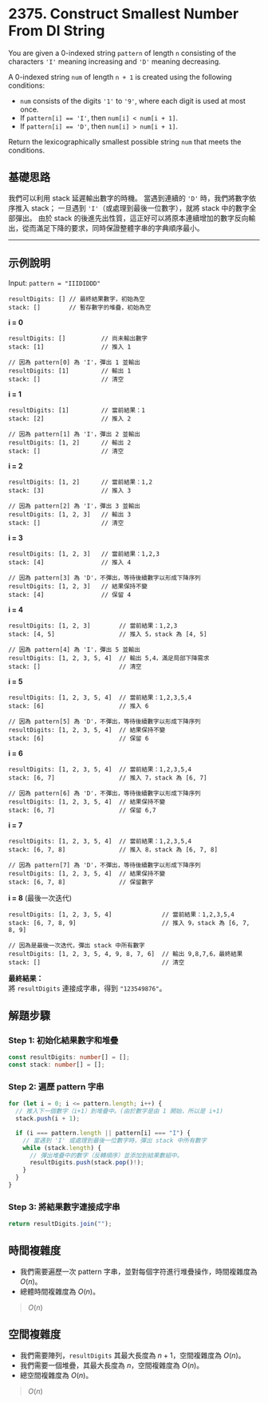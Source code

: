 # 2375. Construct Smallest Number From DI String

You are given a 0-indexed string `pattern` of length `n` consisting of 
the characters `'I'` meaning increasing and `'D'` meaning decreasing.

A 0-indexed string `num` of length `n + 1` is created using the following conditions:

* `num` consists of the digits `'1'` to `'9'`, where each digit is used at most once.
* If `pattern[i] == 'I'`, then `num[i] < num[i + 1]`.
* If `pattern[i] == 'D'`, then `num[i] > num[i + 1]`.

Return the lexicographically smallest possible string `num` that meets the conditions.

## 基礎思路

我們可以利用 stack 延遲輸出數字的時機。
當遇到連續的 `'D'` 時，我們將數字依序推入 stack；
一旦遇到 `'I'`（或處理到最後一位數字），就將 stack 中的數字全部彈出。
由於 stack 的後進先出性質，這正好可以將原本連續增加的數字反向輸出，從而滿足下降的要求，同時保證整體字串的字典順序最小。

---

## 示例說明

Input: `pattern = "IIIDIDDD"`

```
resultDigits: [] // 最終結果數字，初始為空
stack: []        // 暫存數字的堆疊，初始為空
```
**i = 0**
```
resultDigits: []          // 尚未輸出數字
stack: [1]                // 推入 1

// 因為 pattern[0] 為 'I'，彈出 1 並輸出
resultDigits: [1]         // 輸出 1
stack: []                 // 清空
```
**i = 1**
```
resultDigits: [1]         // 當前結果：1
stack: [2]                // 推入 2

// 因為 pattern[1] 為 'I'，彈出 2 並輸出
resultDigits: [1, 2]      // 輸出 2
stack: []                 // 清空
```
**i = 2**
```
resultDigits: [1, 2]      // 當前結果：1,2
stack: [3]                // 推入 3

// 因為 pattern[2] 為 'I'，彈出 3 並輸出
resultDigits: [1, 2, 3]   // 輸出 3
stack: []                 // 清空
```
**i = 3**
```
resultDigits: [1, 2, 3]   // 當前結果：1,2,3
stack: [4]                // 推入 4

// 因為 pattern[3] 為 'D'，不彈出，等待後續數字以形成下降序列
resultDigits: [1, 2, 3]   // 結果保持不變
stack: [4]                // 保留 4
```
**i = 4**
```
resultDigits: [1, 2, 3]        // 當前結果：1,2,3
stack: [4, 5]                  // 推入 5，stack 為 [4, 5]

// 因為 pattern[4] 為 'I'，彈出 5 並輸出
resultDigits: [1, 2, 3, 5, 4]  // 輸出 5,4，滿足局部下降需求
stack: []                      // 清空
```
**i = 5**
```
resultDigits: [1, 2, 3, 5, 4]  // 當前結果：1,2,3,5,4
stack: [6]                     // 推入 6

// 因為 pattern[5] 為 'D'，不彈出，等待後續數字以形成下降序列
resultDigits: [1, 2, 3, 5, 4]  // 結果保持不變
stack: [6]                     // 保留 6
```
**i = 6**
```
resultDigits: [1, 2, 3, 5, 4]  // 當前結果：1,2,3,5,4
stack: [6, 7]                  // 推入 7，stack 為 [6, 7]

// 因為 pattern[6] 為 'D'，不彈出，等待後續數字以形成下降序列
resultDigits: [1, 2, 3, 5, 4]  // 結果保持不變
stack: [6, 7]                  // 保留 6,7
```
**i = 7**
```
resultDigits: [1, 2, 3, 5, 4]  // 當前結果：1,2,3,5,4
stack: [6, 7, 8]               // 推入 8，stack 為 [6, 7, 8]

// 因為 pattern[7] 為 'D'，不彈出，等待後續數字以形成下降序列
resultDigits: [1, 2, 3, 5, 4]  // 結果保持不變
stack: [6, 7, 8]               // 保留數字
```
**i = 8** (最後一次迭代)
```
resultDigits: [1, 2, 3, 5, 4]              // 當前結果：1,2,3,5,4
stack: [6, 7, 8, 9]                        // 推入 9，stack 為 [6, 7, 8, 9]

// 因為是最後一次迭代，彈出 stack 中所有數字
resultDigits: [1, 2, 3, 5, 4, 9, 8, 7, 6]  // 輸出 9,8,7,6，最終結果
stack: []                                  // 清空
```

**最終結果：**  
將 `resultDigits` 連接成字串，得到 `"123549876"`。


## 解題步驟

### Step 1: 初始化結果數字和堆疊

```typescript
const resultDigits: number[] = [];
const stack: number[] = [];
```

### Step 2: 遍歷 pattern 字串

```typescript
for (let i = 0; i <= pattern.length; i++) {
  // 推入下一個數字（i+1）到堆疊中。(由於數字是由 1 開始，所以是 i+1)
  stack.push(i + 1);

  if (i === pattern.length || pattern[i] === "I") {
    // 當遇到 'I' 或處理到最後一位數字時，彈出 stack 中所有數字
    while (stack.length) {
      // 彈出堆疊中的數字（反轉順序）並添加到結果數組中。
      resultDigits.push(stack.pop()!);
    }
  }
}
```

### Step 3: 將結果數字連接成字串

```typescript
return resultDigits.join("");
```

## 時間複雜度

- 我們需要遍歷一次 pattern 字串，並對每個字符進行堆疊操作，時間複雜度為 $O(n)$。
- 總體時間複雜度為 $O(n)$。

> $O(n)$

## 空間複雜度

- 我們需要陣列，`resultDigits` 其最大長度為 $n+1$，空間複雜度為 $O(n)$。
- 我們需要一個堆疊，其最大長度為 $n$，空間複雜度為 $O(n)$。
- 總空間複雜度為 $O(n)$。

> $O(n)$
